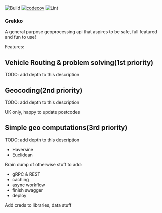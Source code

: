 ![Build](https://github.com/AwesomeIbex/grekko/workflows/Build/badge.svg)
[![codecov](https://codecov.io/gh/AwesomeIbex/grekko/branch/master/graph/badge.svg)](https://codecov.io/gh/AwesomeIbex/grekko)
![Lint](https://github.com/AwesomeIbex/grekko/workflows/Lint/badge.svg)

### Grekko
A general purpose geoprocessing api that aspires to be safe, full featured and fun to use!

Features:

## Vehicle Routing & problem solving(1st priority)

TODO: add depth to this description

## Geocoding(2nd priority)

TODO: add depth to this description

UK only, happy to update postcodes

## Simple geo computations(3rd priority)

TODO: add depth to this description

- Haversine
- Euclidean

Brain dump of otherwise stuff to add:
- gRPC & REST
- caching
- async workflow
- finish swagger
- deploy

Add creds to libraries, data stuff